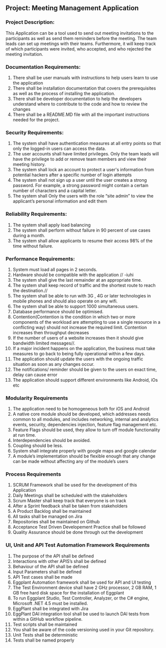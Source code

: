 ## Project: Meeting Management Application

### Project Description: 
This Application can be a tool used to send out meeting invitations to the participants as well as send them reminders before the meeting. The team leads can set up meetings with their teams. Furthermore, it will keep track of which participants were invited, who accepted, and who rejected the meeting invitation.

### Documentation Requirements:

1. There shall be user manuals with instructions to help users learn to use the application
2. There shall be installation documentation that covers the prerequisites as well as the process of installing the application.
3. There shall be developer documentation to help the developers understand where to contribute to the code and how to review the changes 
4. There shall be a README.MD file with all the important instructions needed for the project.

### Security Requirements:
1. The system shall have authentication measures at all entry points so that only the logged-in users can access the data.
2. The user accounts shall have limited privileges. Only the team leads will have the privilege to add or remove team members and view their meeting history. 
3. The system shall lock an account to protect a user's information from potential hackers after a specific number of login attempts
4. The system shall not sign up a user until the user creates a strong password. For example, a strong password might contain a certain number of characters and a capital letter.
5. The system shall Only the users with the role “site admin” to view the applicant’s personal information and edit them

### Reliability Requirements:
1. The system shall apply load balancing 
2. The system shall perform without failure in 90 percent of use cases during a month.
3. The system shall allow applicants to resume their access 98% of the time without failure.


### Performance Requirements: 
1. System must load all pages in 2 seconds.
2. Hardware should be compatible with the application // -iuhi
3. The system shall give the last remainder at an appropriate time.
4. The system shall keep record of traffic and  the shortest route to reach the destination.//
5. The system shall be able to run with 3G , 4G or later technologies in mobile phones and should also operate on any wifi.
6. The system shall be able to support 1000 simultaneous users.
7. Database performance should be optimised.
8. Contention(Contention is the condition in which two or more components of the workload are attempting to use a single resource in a conflicting way) should not increase the required limit. Contention increases then throughput decreases
9. If the number of users of a website increases then it should give bandwidth limited messages//.
10. If a major incident happens on the application, the business must take measures to go back to being fully operational within a few days.
11. The application should update the users with the ongoing traffic situation as soon as any changes occur.
12. The notifications/ reminder should be given to the users on exact time, delay can cause error
13. The application should support different environments like Android, iOs etc


### Modularity Requirements
1. The application need to be homogeneous both for iOS and Android
2. A native core module should be developed, which addresses needs common to all modules, and includes networking, internal and analytics events, security, dependencies injection, feature flag management etc.
3. Feature Flags should be used, they allow to turn off module functionality at run time.
4. Interdependencies should be avoided.
5. Coupling should be less.
6. System shall integrate properly with google maps and google calendar
7. A module’s implementation should be flexible enough that any change can be made without affecting any of the module’s users

 

### Process Requirements
1. SCRUM Framework shall be used for the development of this Application
2. Daily Meetings shall be scheduled with the stakeholders
3. Scrum Master shall keep track that everyone is on track
4. After a Sprint feedback shall be taken from stakeholders
5. A Product Backlog shall be maintained
6. All tasks shall be managed on Jira
7. Repositories shall be maintained on Github
8. Acceptance Test Driven Developement Practice shall be followed
9. Quality Assurance should be done through out the development




### UI, Unit and API Test Automation Framework Requirements
1. The purpose of the API shall be defined
2. Interactions with other APIS’s shall be defined
3. Behaviour of the API shall be defined
4. Input Parameters shall be defined
5. API Test cases shall be made
6. Eggplant Automation framework shall be used for API and UI testing
7. The Test Environment device shall have 2 GHz processor, 2 GB RAM, 1 GB free hard disk space for the installation of Eggplant
8. To run Eggplant  Studio, Test Controller, Analyzer, or the C# engine, Microsoft .NET 4.5 must be installed.
9. EggPlant shall be integrated with Jira
10. EggPlant DAI integration tool shall be used to launch DAI tests from within a GitHub workflow pipeline.
11. Test scripts shall be maintained
12. You shall be aware of the code versioning used in your Git repository.
13. Unit Tests shall be deterministic
14. Tests shall be named properly







